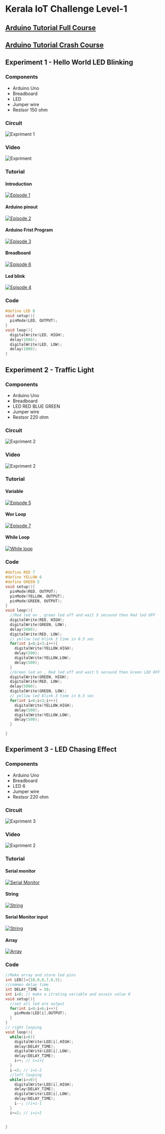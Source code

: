 # Kerala IoT Challenge Level-1

## [**Arduino Tutorial Full Course**](https://youtube.com/playlist?list=PLqN-fAjatOhIxiOwHaPqVcskxGkPgwnWW)
## [**Arduino Tutorial Crash Course**](https://youtube.com/playlist?list=PLqN-fAjatOhIiUwQGeQlP8OW84j9I8kjb)

## Experiment 1 - Hello World LED Blinking
### Components
* Arduino Uno
* Breadboard
* LED
* Jumper wire
* Restsor 150 ohm

### Circuit
![Expriment 1](https://sci-copath.github.io/Kerala-IoT-Challenge/assat/image/exp1.png)
### Video
![Expriment ](https://sci-copath.github.io/Kerala-IoT-Challenge/assat/videos/exp1.gif)
### Tutorial 
#### Introduction

[![Episode 1](https://img.youtube.com/vi/DlvjYghBKKU/0.jpg)](https://youtu.be/DlvjYghBKKU "Episode 1")

#### Arduino pinout

[![Episode 2](https://img.youtube.com/vi/JMvJE9pLN_Y/0.jpg)](https://youtu.be/JMvJE9pLN_Y "Episode 2")

#### Arduino Frist Program

[![Episode 3](https://img.youtube.com/vi/o5wSSsODvZw/0.jpg)](https://youtu.be/o5wSSsODvZw "Episode 3")

#### Breadboard

[![Episode 6](https://img.youtube.com/vi/GZQtvCtWEbI/0.jpg)](https://youtu.be/GZQtvCtWEbI "Episode 4")

#### Led blink

[![Episode 4](https://img.youtube.com/vi/rbxlbgfqMLk/0.jpg)](https://youtu.be/rbxlbgfqMLk "Episode 4")

### Code
```ino
#define LED 8
void setup(){ 
  pinMode(LED, OUTPUT);
} 
void loop(){
  digitalWrite(LED, HIGH);
  delay(1000);
  digitalWrite(LED, LOW);
  delay(1000);
}
```


## Experiment 2 - Traffic Light
### Components
* Arduino Uno
* Breadboard
* LED RED BLUE GREEN
* Jumper wire
* Restsor 220 ohm

### Circuit
![Expriment 2](https://sci-copath.github.io/Kerala-IoT-Challenge/assat/image/exp2.png)
### Video
![Expriment 2](https://sci-copath.github.io/Kerala-IoT-Challenge/assat/videos/exp2.gif)
### Tutorial 
#### Variable

[![Episode 5](https://img.youtube.com/vi/VrcApmzJzVY/0.jpg)](https://youtu.be/VrcApmzJzVY "Episode 5")

####  Wor Loop

[![Episode 7](https://img.youtube.com/vi/fqL6mSHM1jg/0.jpg)](https://youtu.be/fqL6mSHM1jg "Episode 5")

####  While Loop

[![While loop](https://img.youtube.com/vi/j-JVj-6yPUo/0.jpg)](https://youtu.be/j-JVj-6yPUo)

### Code
```ino
#define RED 7
#define YELLOW 6
#define GREEN 5
void setup(){ 
  pinMode(RED, OUTPUT);
  pinMode(YELLOW, OUTPUT);
  pinMode(GREEN, OUTPUT);
} 
void loop(){
  //Red led on , green led off and wait 5 secound then Red led OFF
  digitalWrite(RED, HIGH);  
  digitalWrite(GREEN, LOW);
  delay(5000);
  digitalWrite(RED, LOW);
  // yellow led blink 3 time in 0.5 sec
  for(int i=0;i<3;i++){ 
    digitalWrite(YELLOW,HIGH);
    delay(500);
    digitalWrite(YELLOW,LOW);
    delay(500);
  }
  //Green led on , Red led off and wait 5 secound then Green LED OFF
  digitalWrite(GREEN, HIGH);  
  digitalWrite(RED, LOW);
  delay(5000);
  digitalWrite(GREEN, LOW);
  // yellow led blink 3 time in 0.5 sec
  for(int i=0;i<3;i++){ 
    digitalWrite(YELLOW,HIGH);
    delay(500);
    digitalWrite(YELLOW,LOW);
    delay(500);
  }

}
```

## Experiment 3 - LED Chasing Effect
### Components
* Arduino Uno
* Breadboard
* LED 6
* Jumper wire
* Restsor 220 ohm

### Circuit
![Expriment 3](https://sci-copath.github.io/Kerala-IoT-Challenge/assat/image/exp3.png)
### Video
![Expriment 2](https://sci-copath.github.io/Kerala-IoT-Challenge/assat/videos/exp3.gif)
### Tutorial 
#### Serial monitor

[![Serial Monitor](https://img.youtube.com/vi/-sCEvx2VxC4/0.jpg)](https://youtu.be/-sCEvx2VxC4)

#### String

[![String](https://img.youtube.com/vi/vtg_r1M-Tfw/0.jpg)](https://youtu.be/vtg_r1M-Tfw "Episode 5")

#### Serial Monitor input

[![String](https://img.youtube.com/vi/Un76nTKgADI/0.jpg)](https://youtu.be/Un76nTKgADI "Episode 5")

#### Array

[![Array](https://img.youtube.com/vi/FRhzuWl39qg/0.jpg)](https://youtu.be/FRhzuWl39qg "Episode 5")

### Code
```ino
//Make array and store led pins
int LED[]={10,9,8,7,6,5};
//commen delay time
int DELAY_TIME = 50;
int i=0; // make a itrating variable and assain value 0
void setup(){ 
  //set all led are output
  for(int i=0;i<6;i++){
    pinMode(LED[i],OUTPUT);
  }
} 
// right looping
void loop(){
  while(i<6){
    digitalWrite(LED[i],HIGH);
    delay(DELAY_TIME);
    digitalWrite(LED[i],LOW);
    delay(DELAY_TIME);
    i++; // i=i+1
  }
  i-=2; // i=i-2
  //left looping
  while(i>=0){
    digitalWrite(LED[i],HIGH);
    delay(DELAY_TIME);
    digitalWrite(LED[i],LOW);
    delay(DELAY_TIME);
    i--; //i=i-1
  }
  i+=2; // i=i+2
  

}
```
